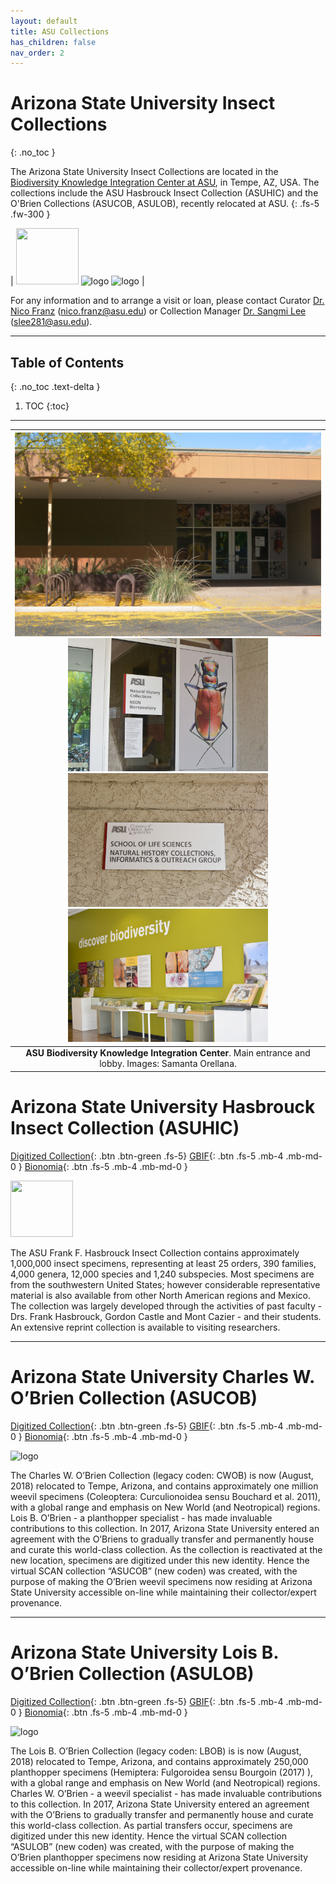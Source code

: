 ```yaml
---
layout: default
title: ASU Collections
has_children: false
nav_order: 2
---
```


# Arizona State University Insect Collections
{: .no_toc }

The Arizona State University Insect Collections are located in the [Biodiversity Knowledge Integration Center at ASU](https://biokic.asu.edu/), in Tempe, AZ, USA. The collections include the ASU Hasbrouck Insect Collection (ASUHIC) and the O'Brien Collections (ASUCOB, ASULOB), recently relocated at ASU.
{: .fs-5 .fw-300 }

| <img src="https://serv.biokic.asu.edu/ecdysis/content/collicon/asu-asuhic.jpg" alt="" width="100" height="90"> <img src="https://serv.biokic.asu.edu/ecdysis/content/collicon/asu-asucob.jpg" alt="logo" width="100" height="90"> <img src="https://serv.biokic.asu.edu/ecdysis/content/collicon/asu-asulob.jpg" alt="logo" width="100" height="90"> |

For any information and to arrange a visit or loan, please contact Curator [Dr. Nico Franz](https://search.asu.edu/profile/1804402) (nico.franz@asu.edu) or Collection Manager [Dr. Sangmi Lee](https://search.asu.edu/profile/1876693) (slee281@asu.edu). 

---

## Table of Contents
{: .no_toc .text-delta }

1. TOC
{:toc}

---

| <img src="https://github.com/asucollections/asucollections.github.io/blob/main/static/BioKIC2022.jpg?raw=true" alt="BioKIC"> <img src="https://github.com/asucollections/asucollections.github.io/blob/main/static/BioKIC2022Entrance2022.jpg?raw=true" alt="BioKIC" width="320" height="213.4"> <img src="https://github.com/asucollections/asucollections.github.io/blob/main/static/BioKIC2022Sign2022.jpg?raw=true" alt="BioKIC" width="320" height="213.4"> <img src="https://github.com/asucollections/asucollections.github.io/blob/main/static/BioKIC2022Lobby2022.jpg?raw=true" alt="BioKIC" width="320" height="213.4"> | 
|:--:| 
|**ASU Biodiversity Knowledge Integration Center**. Main entrance and lobby. Images: Samanta Orellana.|



# Arizona State University Hasbrouck Insect Collection (ASUHIC)

[Digitized Collection](https://serv.biokic.asu.edu/ecdysis/collections/misc/collprofiles.php?collid=1){: .btn .btn-green .fs-5}  [GBIF](https://www.gbif.org/dataset/750b7bfc-3577-4b26-8aaf-3e4be9f0d639){: .btn .fs-5 .mb-4 .mb-md-0 } [Bionomia](https://bionomia.net/dataset/750b7bfc-3577-4b26-8aaf-3e4be9f0d639){: .btn .fs-5 .mb-4 .mb-md-0 } 

<img src="https://serv.biokic.asu.edu/ecdysis/content/collicon/asu-asuhic.jpg" alt="" width="100" height="90"> 

The ASU Frank F. Hasbrouck Insect Collection contains approximately 1,000,000 insect specimens, representing at least 25 orders, 390 families, 4,000 genera, 12,000 species and 1,240 subspecies. Most specimens are from the southwestern United States; however considerable representative material is also available from other North American regions and Mexico. The collection was largely developed through the activities of past faculty - Drs. Frank Hasbrouck, Gordon Castle and Mont Cazier - and their students. An extensive reprint collection is available to visiting researchers. 

---

# Arizona State University Charles W. O’Brien Collection (ASUCOB)

[Digitized Collection](https://serv.biokic.asu.edu/ecdysis/collections/misc/collprofiles.php?collid=2){: .btn .btn-green .fs-5}  [GBIF](https://www.gbif.org/dataset/14aff274-bf79-4a74-86ce-fb8b115adbf3){: .btn .fs-5 .mb-4 .mb-md-0 } [Bionomia](https://bionomia.net/dataset/14aff274-bf79-4a74-86ce-fb8b115adbf3){: .btn .fs-5 .mb-4 .mb-md-0 } 

<img src="https://serv.biokic.asu.edu/ecdysis/content/collicon/asu-asucob.jpg" alt="logo" width="100" height="90">

The Charles W. O’Brien Collection (legacy coden: CWOB) is now (August, 2018) relocated to Tempe, Arizona, and contains approximately one million weevil specimens (Coleoptera: Curculionoidea sensu Bouchard et al. 2011), with a global range and emphasis on New World (and Neotropical) regions. Lois B. O’Brien - a planthopper specialist - has made invaluable contributions to this collection. In 2017, Arizona State University entered an agreement with the O’Briens to gradually transfer and permanently house and curate this world-class collection. As the collection is reactivated at the new location, specimens are digitized under this new identity. Hence the virtual SCAN collection “ASUCOB” (new coden) was created, with the purpose of making the O’Brien weevil specimens now residing at Arizona State University accessible on-line while maintaining their collector/expert provenance. 

---

# Arizona State University Lois B. O’Brien Collection (ASULOB)

[Digitized Collection](https://serv.biokic.asu.edu/ecdysis/collections/misc/collprofiles.php?collid=3){: .btn .btn-green .fs-5}  [GBIF](https://www.gbif.org/dataset/78a151c6-19aa-4840-86a7-6fbd84acccce){: .btn .fs-5 .mb-4 .mb-md-0 } [Bionomia](https://bionomia.net/dataset/78a151c6-19aa-4840-86a7-6fbd84acccce){: .btn .fs-5 .mb-4 .mb-md-0 } 
 
<img src="https://serv.biokic.asu.edu/ecdysis/content/collicon/asu-asulob.jpg" alt="logo" width="100" height="90"> 

The Lois B. O’Brien Collection (legacy coden: LBOB) is is now (August, 2018) relocated to Tempe, Arizona, and contains approximately 250,000 planthopper specimens (Hemiptera: Fulgoroidea sensu Bourgoin (2017) ), with a global range and emphasis on New World (and Neotropical) regions. Charles W. O’Brien - a weevil specialist - has made invaluable contributions to this collection. In 2017, Arizona State University entered an agreement with the O’Briens to gradually transfer and permanently house and curate this world-class collection. As partial transfers occur, specimens are digitized under this new identity. Hence the virtual SCAN collection “ASULOB” (new coden) was created, with the purpose of making the O’Brien planthopper specimens now residing at Arizona State University accessible on-line while maintaining their collector/expert provenance.
